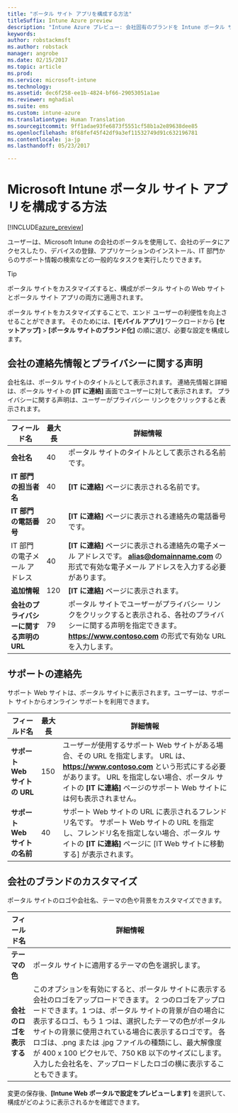 ```yaml
---
title: "ポータル サイト アプリを構成する方法"
titleSuffix: Intune Azure preview
description: "Intune Azure プレビュー: 会社固有のブランドを Intune ポータル サイト アプリに適用する方法について説明します。 "
keywords: 
author: robstackmsft
ms.author: robstack
manager: angrobe
ms.date: 02/15/2017
ms.topic: article
ms.prod: 
ms.service: microsoft-intune
ms.technology: 
ms.assetid: dec6f258-ee1b-4824-bf66-29053051a1ae
ms.reviewer: mghadial
ms.suite: ems
ms.custom: intune-azure
ms.translationtype: Human Translation
ms.sourcegitcommit: 9ff1adae93fe6873f5551cf58b1a2e89638dee85
ms.openlocfilehash: 8f68fef45f42df9a3ef11532749d91c632196781
ms.contentlocale: ja-jp
ms.lasthandoff: 05/23/2017

---
```


# <a name="how-to-configure-the-microsoft-intune-company-portal-app"></a>Microsoft Intune ポータル サイト アプリを構成する方法

[!INCLUDE[azure_preview](./includes/azure_preview.md)]

ユーザーは、Microsoft Intune の会社のポータルを使用して、会社のデータにアクセスしたり、デバイスの登録、アプリケーションのインストール、IT 部門からのサポート情報の検索などの一般的なタスクを実行したりできます。

> [!Tip]
> ポータル サイトをカスタマイズすると、構成がポータル サイトの Web サイトとポータル サイト アプリの両方に適用されます。

ポータル サイトをカスタマイズすることで、エンド ユーザーの利便性を向上させることができます。 そのためには、**[モバイル アプリ]** ワークロードから **[セットアップ]** > **[ポータル サイトのブランド化]** の順に選び、必要な設定を構成します。

## <a name="company-contact-information-and-privacy-statement"></a>会社の連絡先情報とプライバシーに関する声明
会社名は、ポータル サイトのタイトルとして表示されます。 連絡先情報と詳細は、ポータル サイトの **[IT に連絡]** 画面でユーザーに対して表示されます。 プライバシーに関する声明は、ユーザーがプライバシー リンクをクリックすると表示されます。


|フィールド名|最大長|詳細情報|
|-|-|-|
|**会社名**|40|ポータル サイトのタイトルとして表示される名前です。|
|**IT 部門の担当者名**|40|**[IT に連絡]** ページに表示される名前です。|
|**IT 部門の電話番号**|20|**[IT に連絡]** ページに表示される連絡先の電話番号です。|
|IT 部門の電子メール アドレス|40|**[IT に連絡]** ページに表示される連絡先の電子メール アドレスです。 **alias@domainname.com** の形式で有効な電子メール アドレスを入力する必要があります。|
|**追加情報**|120|**[IT に連絡]** ページに表示されます。|
|**会社のプライバシーに関する声明の URL**|79|ポータル サイトでユーザーがプライバシー リンクをクリックすると表示される、各社のプライバシーに関する声明を指定できます。 **https://www.contoso.com** の形式で有効な URL を入力します。|

## <a name="support-contacts"></a>サポートの連絡先
サポート Web サイトは、ポータル サイトに表示されます。ユーザーは、サポート サイトからオンライン サポートを利用できます。



|フィールド名|最大長|詳細情報|
|-|-|-|
|**サポート Web サイトの URL**|150|ユーザーが使用するサポート Web サイトがある場合、その URL を指定します。 URL は、**https://www.contoso.com** という形式にする必要があります。 URL を指定しない場合、ポータル サイトの **[IT に連絡]** ページのサポート Web サイトには何も表示されません。|
|**サポート Web サイトの名前**|40|サポート Web サイトの URL に表示されるフレンドリ名です。 サポート Web サイトの URL を指定し、フレンドリ名を指定しない場合、ポータル サイトの **[IT に連絡]** ページに [IT Web サイトに移動する] が表示されます。

## <a name="company-branding-customization"></a>会社のブランドのカスタマイズ
ポータル サイトのロゴや会社名、テーマの色や背景をカスタマイズできます。



|フィールド名|詳細情報|
|-|-|
|**テーマの色**|ポータル サイトに適用するテーマの色を選択します。|
|**会社のロゴを表示する**|このオプションを有効にすると、ポータル サイトに表示する会社のロゴをアップロードできます。 2 つのロゴをアップロードできます。1 つは、ポータル サイトの背景が白の場合に表示するロゴ、もう 1 つは、選択したテーマの色がポータル サイトの背景に使用されている場合に表示するロゴです。 各ロゴは、.png または .jpg ファイルの種類にし、最大解像度が 400 x 100 ピクセルで、750 KB 以下のサイズにします。<br>入力した会社名を、アップロードしたロゴの横に表示することもできます。|

変更の保存後、**[Intune Web ポータルで設定をプレビューします]** を選択して、構成がどのように表示されるかを確認できます。

